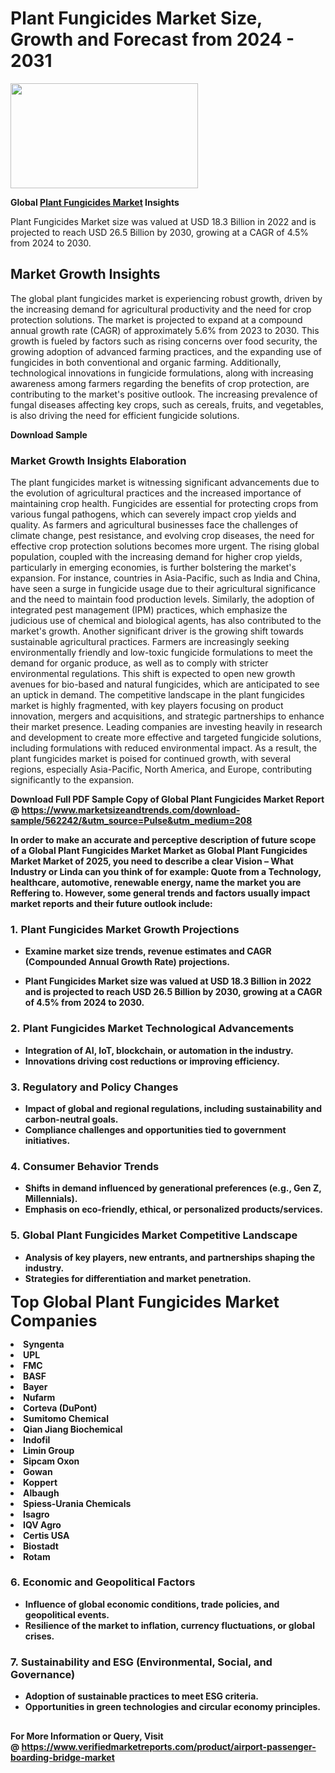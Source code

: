 <H1>Plant Fungicides Market Size, Growth and Forecast from 2024 - 2031</H1><img class="aligncenter size-medium wp-image-584254" src="https://thirdeyenews.in/wp-content/uploads/2024/09/Global-Market-Research-300x168.jpeg" alt="" width="300" height="168" /><p><strong>Global&nbsp;<a href="https://www.marketsizeandtrends.com/download-sample/562242/&amp;utm_source=Pulse&amp;utm_medium=208">Plant Fungicides Market</a> Insights</strong></p><p>Plant Fungicides Market size was valued at USD 18.3 Billion in 2022 and is projected to reach USD 26.5 Billion by 2030, growing at a CAGR of 4.5% from 2024 to 2030.</p><p><h2>Market Growth Insights</h2> The global plant fungicides market is experiencing robust growth, driven by the increasing demand for agricultural productivity and the need for crop protection solutions. The market is projected to expand at a compound annual growth rate (CAGR) of approximately 5.6% from 2023 to 2030. This growth is fueled by factors such as rising concerns over food security, the growing adoption of advanced farming practices, and the expanding use of fungicides in both conventional and organic farming. Additionally, technological innovations in fungicide formulations, along with increasing awareness among farmers regarding the benefits of crop protection, are contributing to the market's positive outlook. The increasing prevalence of fungal diseases affecting key crops, such as cereals, fruits, and vegetables, is also driving the need for efficient fungicide solutions. <p><strong>Download Sample</strong></p> <h3>Market Growth Insights Elaboration</h3> The plant fungicides market is witnessing significant advancements due to the evolution of agricultural practices and the increased importance of maintaining crop health. Fungicides are essential for protecting crops from various fungal pathogens, which can severely impact crop yields and quality. As farmers and agricultural businesses face the challenges of climate change, pest resistance, and evolving crop diseases, the need for effective crop protection solutions becomes more urgent. The rising global population, coupled with the increasing demand for higher crop yields, particularly in emerging economies, is further bolstering the market's expansion. For instance, countries in Asia-Pacific, such as India and China, have seen a surge in fungicide usage due to their agricultural significance and the need to maintain food production levels. Similarly, the adoption of integrated pest management (IPM) practices, which emphasize the judicious use of chemical and biological agents, has also contributed to the market's growth. Another significant driver is the growing shift towards sustainable agricultural practices. Farmers are increasingly seeking environmentally friendly and low-toxic fungicide formulations to meet the demand for organic produce, as well as to comply with stricter environmental regulations. This shift is expected to open new growth avenues for bio-based and natural fungicides, which are anticipated to see an uptick in demand. The competitive landscape in the plant fungicides market is highly fragmented, with key players focusing on product innovation, mergers and acquisitions, and strategic partnerships to enhance their market presence. Leading companies are investing heavily in research and development to create more effective and targeted fungicide solutions, including formulations with reduced environmental impact. As a result, the plant fungicides market is poised for continued growth, with several regions, especially Asia-Pacific, North America, and Europe, contributing significantly to the expansion. <p><strong></p><p><span class=""><strong>Download Full PDF Sample Copy of Global Plant Fungicides Market Report</strong> @ <a href="https://www.marketsizeandtrends.com/download-sample/562242/&amp;utm_source=Pulse&amp;utm_medium=208" target="_blank">https://www.marketsizeandtrends.com/download-sample/562242/&amp;utm_source=Pulse&amp;utm_medium=208</a></span></p><p>In order to make an accurate and perceptive description of future scope of a Global&nbsp;Plant Fungicides Market Market as Global&nbsp;Plant Fungicides Market Market of 2025, you need to describe a clear Vision &ndash; What Industry or Linda can you think of for example: Quote from a Technology, healthcare, automotive, renewable energy, name the market you are Reffering to. However, some general trends and factors usually impact market reports and their future outlook include:</p><h3>1.&nbsp;<strong>Plant Fungicides Market Growth Projections</strong></h3><ul><li>Examine market size trends, revenue estimates and CAGR (Compounded Annual Growth Rate) projections.</li><li><p>Plant Fungicides Market size was valued at USD 18.3 Billion in 2022 and is projected to reach USD 26.5 Billion by 2030, growing at a CAGR of 4.5% from 2024 to 2030.</p></li></ul><h3>2.&nbsp;<strong>Plant Fungicides Market Technological Advancements</strong></h3><ul><li>Integration of AI, IoT, blockchain, or automation in the industry.</li><li>Innovations driving cost reductions or improving efficiency.</li></ul><h3>3.&nbsp;<strong>Regulatory and Policy Changes</strong></h3><ul><li>Impact of global and regional regulations, including sustainability and carbon-neutral goals.</li><li>Compliance challenges and opportunities tied to government initiatives.</li></ul><h3>4.&nbsp;<strong>Consumer Behavior Trends</strong></h3><ul><li>Shifts in demand influenced by generational preferences (e.g., Gen Z, Millennials).</li><li>Emphasis on eco-friendly, ethical, or personalized products/services.</li></ul><h3>5.&nbsp;<strong>Global Plant Fungicides Market Competitive Landscape</strong></h3><ul><li>Analysis of key players, new entrants, and partnerships shaping the industry.</li><li>Strategies for differentiation and market penetration.</li></ul><p data-pm-slice="1 1 []"><span style="color: inherit; font-family: inherit; font-size: 25px;">Top Global Plant Fungicides Market Companies</span></p><div class="" data-test-id=""><p><li>Syngenta</li><li> UPL</li><li> FMC</li><li> BASF</li><li> Bayer</li><li> Nufarm</li><li> Corteva (DuPont)</li><li> Sumitomo Chemical</li><li> Qian Jiang Biochemical</li><li> Indofil</li><li> Limin Group</li><li> Sipcam Oxon</li><li> Gowan</li><li> Koppert</li><li> Albaugh</li><li> Spiess-Urania Chemicals</li><li> Isagro</li><li> IQV Agro</li><li> Certis USA</li><li> Biostadt</li><li> Rotam</li></p></div><h3>6.&nbsp;<strong>Economic and Geopolitical Factors</strong></h3><ul><li>Influence of global economic conditions, trade policies, and geopolitical events.</li><li>Resilience of the market to inflation, currency fluctuations, or global crises.</li></ul><h3>7.&nbsp;<strong>Sustainability and ESG (Environmental, Social, and Governance)</strong></h3><ul><li>Adoption of sustainable practices to meet ESG criteria.</li><li>Opportunities in green technologies and circular economy principles.</li></ul><h2><strong style="font-size: 14px;">For More Information or Query, Visit @&nbsp;</strong><a style="background-color: #ffffff; font-size: 14px;" href="https://www.marketsizeandtrends.com/report/plant-fungicides-market/" target="_blank">https://www.verifiedmarketreports.com/product/airport-passenger-boarding-bridge-market</a></h2>
